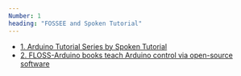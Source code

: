 ```yaml
---
Number: 1
heading: "FOSSEE and Spoken Tutorial"
---
```


- [1. Arduino Tutorial Series by Spoken Tutorial](https://spoken-tutorial.org/tutorial-search/?search_foss=Arduino&search_language=English)
- [2. FLOSS-Arduino books teach Arduino control via open-source software](https://floss-arduino.fossee.in/)

